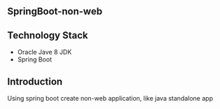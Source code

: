SpringBoot-non-web
-------------------

## Technology Stack
* Oracle Jave 8 JDK
* Spring Boot


## Introduction
Using spring boot create non-web application, like java standalone app 
